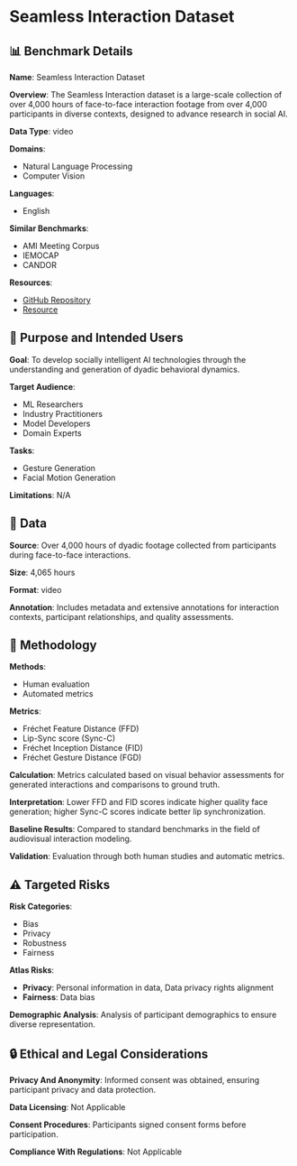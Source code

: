 # Seamless Interaction Dataset

## 📊 Benchmark Details

**Name**: Seamless Interaction Dataset

**Overview**: The Seamless Interaction dataset is a large-scale collection of over 4,000 hours of face-to-face interaction footage from over 4,000 participants in diverse contexts, designed to advance research in social AI.

**Data Type**: video

**Domains**:
- Natural Language Processing
- Computer Vision

**Languages**:
- English

**Similar Benchmarks**:
- AMI Meeting Corpus
- IEMOCAP
- CANDOR

**Resources**:
- [GitHub Repository](https://github.com/facebookresearch/seamless_interaction)
- [Resource](https://huggingface.co/datasets/facebook/seamless-interaction)

## 🎯 Purpose and Intended Users

**Goal**: To develop socially intelligent AI technologies through the understanding and generation of dyadic behavioral dynamics.

**Target Audience**:
- ML Researchers
- Industry Practitioners
- Model Developers
- Domain Experts

**Tasks**:
- Gesture Generation
- Facial Motion Generation

**Limitations**: N/A

## 💾 Data

**Source**: Over 4,000 hours of dyadic footage collected from participants during face-to-face interactions.

**Size**: 4,065 hours

**Format**: video

**Annotation**: Includes metadata and extensive annotations for interaction contexts, participant relationships, and quality assessments.

## 🔬 Methodology

**Methods**:
- Human evaluation
- Automated metrics

**Metrics**:
- Fréchet Feature Distance (FFD)
- Lip-Sync score (Sync-C)
- Fréchet Inception Distance (FID)
- Fréchet Gesture Distance (FGD)

**Calculation**: Metrics calculated based on visual behavior assessments for generated interactions and comparisons to ground truth.

**Interpretation**: Lower FFD and FID scores indicate higher quality face generation; higher Sync-C scores indicate better lip synchronization.

**Baseline Results**: Compared to standard benchmarks in the field of audiovisual interaction modeling.

**Validation**: Evaluation through both human studies and automatic metrics.

## ⚠️ Targeted Risks

**Risk Categories**:
- Bias
- Privacy
- Robustness
- Fairness

**Atlas Risks**:
- **Privacy**: Personal information in data, Data privacy rights alignment
- **Fairness**: Data bias

**Demographic Analysis**: Analysis of participant demographics to ensure diverse representation.

## 🔒 Ethical and Legal Considerations

**Privacy And Anonymity**: Informed consent was obtained, ensuring participant privacy and data protection.

**Data Licensing**: Not Applicable

**Consent Procedures**: Participants signed consent forms before participation.

**Compliance With Regulations**: Not Applicable
